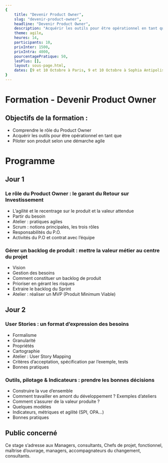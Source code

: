 ```yaml
---
{
	title: "Devenir Product Owner", 
	slug: "devenir-product-owner", 
	headline: "Devenir Product Owner",
	description: "Acquérir les outils pour être opérationnel en tant que Product Owner ", 
	theme: agile,
	heures: 14,
	participants: 10,
	prixInter: 1500,
	prixIntra: 4000,
	pourcentagePratique: 50,
	lesPlus: [],
	layout: sous-page.html, 
	dates: [9 et 10 Octobre à Paris, 9 et 10 Octobre à Sophia Antipolis, 9 et 10 Octobre à Lyon]
}
---
```


# Formation - Devenir Product Owner #

## Objectifs de la formation : ##
* Comprendre le rôle du Product Owner
* Acquérir les outils pour être opérationnel en tant que
* Piloter son produit selon une démarche agile

# Programme #

## Jour 1 ##

### Le rôle du Product Owner : le garant du Retour sur Investissement ###
* L’agilité et le recentrage sur le produit et la valeur attendue
* Partir du besoin
* Atelier : pratiques agiles
* Scrum : notions principales, les trois rôles
* Responsabilités du P.O.
* Activités du P.O et contrat avec l’équipe

### Gérer un backlog de produit : mettre la valeur métier au centre du projet ###
* Vision
* Gestion des besoins
* Comment constituer un backlog de produit
* Prioriser en gérant les risques
* Extraire le backlog du Sprint
* Atelier : réaliser un MVP (Produit Minimum Viable)

## Jour 2 ##

### User Stories : un format d’expression des besoins ###
* Formalisme
* Granularité
* Propriétés
* Cartographie
* Atelier : User Story Mapping
* Critères d’acceptation, spécification par l’exemple, tests
* Bonnes pratiques

### Outils, pilotage & Indicateurs : prendre les bonnes décisions ### 
* Construire la vue d’ensemble
* Comment travailler en amont du développement ? Exemples d’ateliers
* Comment s’assurer de la valeur produite ?
* Quelques modèles
* Indicateurs, métriques et agilité (SPI, OPA…)
* Bonnes pratiques

## Public concerné ##
Ce stage s’adresse aux Managers, consultants, Chefs de projet, fonctionnel, maîtrise d’ouvrage, managers, accompagnateurs du changement,
consultants.


